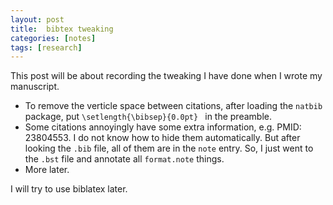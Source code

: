 ```yaml
---
layout: post
title:  bibtex tweaking
categories: [notes]
tags: [research]
---
```


This post will be about recording the tweaking I have done when I wrote my manuscript.

- To remove the verticle space between citations, after loading the `natbib` package, put `\setlength{\bibsep}{0.0pt} ` in the preamble.
- Some citations annoyingly have some extra information, e.g. PMID: 23804553. I do not know how to hide them automatically. But after looking the `.bib` file, all of them are in the `note` entry. So, I just went to the `.bst` file and annotate all `format.note` things. 
- More later.

I will try to use biblatex later.
